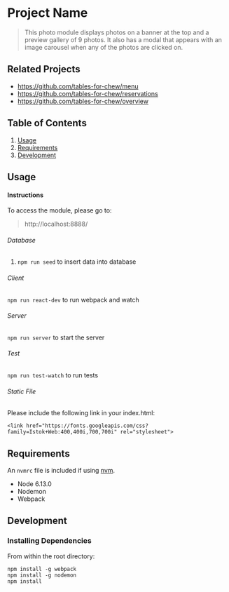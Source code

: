# Project Name

> This photo module displays photos on a banner at the top and a preview gallery of 9 photos.  It also has a modal that appears with an image carousel when any of the photos are clicked on.

## Related Projects

  - https://github.com/tables-for-chew/menu
  - https://github.com/tables-for-chew/reservations
  - https://github.com/tables-for-chew/overview


## Table of Contents

1. [Usage](#Usage)
1. [Requirements](#requirements)
1. [Development](#development)

## Usage

#### Instructions

To access the module, please go to:

> http://localhost:8888/

###### Database

1) `npm run seed` to insert data into database

###### Client
`npm run react-dev` to run webpack and watch

###### Server
`npm run server` to start the server

###### Test
`npm run test-watch` to run tests

###### Static File

Please include the following link in your index.html:

```
<link href="https://fonts.googleapis.com/css?family=Istok+Web:400,400i,700,700i" rel="stylesheet">
```

## Requirements

An `nvmrc` file is included if using [nvm](https://github.com/creationix/nvm).

- Node 6.13.0
- Nodemon
- Webpack

## Development

### Installing Dependencies

From within the root directory:

```
npm install -g webpack
npm install -g nodemon
npm install
```


